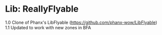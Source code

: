 # Lib: ReallyFlyable

1.0 Clone of Phanx's LibFlyable (https://github.com/phanx-wow/LibFlyable)
1.1 Updated to work with new zones in BFA
